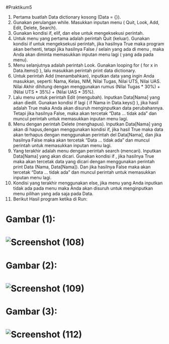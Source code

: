 #Praktikum5
1.	Pertama buatlah Data dictionary kosong (Data = {}).
2.	Gunakan perulangan while. Masukkan inputan menu ( Quit, Look, Add, Edit, Delete, Search).
3.	Gunakan kondisi if, elif, dan else untuk mengeksekusi perintah.
4.	Untuk menu yang pertama adalah perintah Quit (keluar).  Gunakan kondisi if untuk mengeksekusi perintah, jika hasilnya True maka program akan berhenti, tetapi jika hasilnya False / selain yang ada di menu , maka Anda akan diminta memasukkan inputan menu lagi ( yang ada pada menu).
5.	Menu selanjutnya adalah perintah Look. Gunakan looping for ( for x in Data.items() ), lalu masukkan perintah print data dictionary.
6.	Untuk perintah Add (menambahkan), inputkan data yang ingin Anda masukkan, seperti: Nama, Kelas, NIM, Nilai Tugas, Nilai UTS, Nilai UAS. Nilai Akhir dihitung dengan menggunakan rumus (Nilai Tugas * 30%) + (Nilai UTS * 35%) + (Nilai UAS * 35%).
7.	Lalu menu untuk perintah Edit (mengubah). Inputkan Data[Nama] yang akan diedit. Gunakan kondisi if lagi ( if Nama in Data.keys() ), jika hasil adalah True maka Anda akan disuruh menginputkan data perubahannya. Tetapi jika hasilnya False, maka akan tercetak “Data ... tidak ada” dan  muncul perintah untuk memasukkan inputan menu lagi.
8.	Menu dengan perintah Delete (menghapus). Inputkan Data[Nama] yang akan di hapus,dengan menggunakan kondisi if, jika hasil True maka data akan terhapus dengan menggunakan perintah del Data[Nama], dan jika hasilnya False maka akan tercetak “Data ... tidak ada” dan  muncul perintah untuk memasukkan inputan menu lagi.
9.	Yang terakhir adalah menu dengan perintah search (mencari). Inputkan Data[Nama] yang akan dicari. Gunakan kondisi if , jika hasilnya True maka akan tercetak data yang dicari dengan menggunakan perintah print Data (Nama, Data[Nama]). Dan jika hasilnya False maka akan tercetak “Data ... tidak ada” dan  muncul perintah untuk memasukkan inputan menu lagi.
10.	Kondisi yang terakhir menggunakan else, jika menu yang Anda inputkan tidak ada pada menu maka Anda akan disuruh untuk menginputkan menu pilihan yang ada saja pada Data.
11. Berikut Hasil program ketika di Run:

Gambar (1):
=====================================================================================================================
![Screenshot (108)](https://user-images.githubusercontent.com/57002773/70346352-bb014000-1890-11ea-8855-4d624d24bf6d.png)
=====================================================================================================================
Gambar (2):
=====================================================================================================================
![Screenshot (109)](https://user-images.githubusercontent.com/57002773/70346369-c6546b80-1890-11ea-8add-4f47db3ddf3d.png)
=====================================================================================================================
Gambar (3):
=====================================================================================================================
![Screenshot (112)](https://user-images.githubusercontent.com/57002773/70345837-8345c880-188f-11ea-8316-28f47dc1869f.png)
=====================================================================================================================
